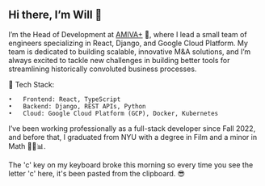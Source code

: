 ## Hi there, I’m Will 👋

I’m the Head of Development at [AMIVA+](www.amivaplus.com) 🚀, where I lead a small team of engineers specializing in React, Django, and Google Cloud Platform. My team is dedicated to building scalable, innovative M&A solutions, and I’m always excited to tackle new challenges in building better tools for streamlining historically convoluted business processes.

🔧 Tech Stack:

	•	Frontend: React, TypeScript
	•	Backend: Django, REST APIs, Python
	•	Cloud: Google Cloud Platform (GCP), Docker, Kubernetes

I’ve been working professionally as a full-stack developer since Fall 2022, and before that, I graduated from NYU with a degree in Film and a minor in Math 🎥➕📊.

The 'c' key on my keyboard broke this morning so every time you see the letter 'c' here, it's been pasted from the clipboard. 😎
